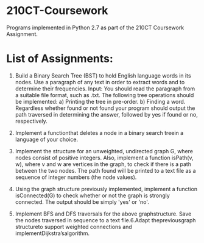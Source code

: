 # 210CT-Coursework
Programs implemented in Python 2.7 as part of the 210CT Coursework Assignment.

# List of Assignments:
 1. Build a Binary Search Tree (BST) to hold English language words in its nodes. Use a paragraph of any text in order to extract words and to determine their frequencies. Input:  You  should  read  the  paragraph  from  a  suitable  file  format,  such as  .txt.  The  following tree  operations  should  be  implemented: a) Printing  the  tree  in  pre-order.  b)  Finding  a  word. Regardless  whether  found  or  not  found  your  program  should  output  the  path  traversed  in determining the answer, followed by yes if found or no, respectively.
 
 2. Implement a functionthat deletes a node in a binary search treein a language of your choice.
 
 3. Implement  the  structure  for  an  unweighted,  undirected  graph  G,  where  nodes  consist  of positive  integers.  Also,  implement  a  function  isPath(v,  w),  where  v  and w  are  vertices  in  the graph, to check  if there  is a path between the  two nodes. The path found will be  printed to a text file as a sequence of integer numbers (the node values).
 
 4. Using the graph structure previously implemented, implement a function isConnected(G)  to check whether or not the graph is strongly connected. The output should be simply 'yes' or 'no'.
 
 5. Implement BFS and DFS traversals for the above graphstructure. Save the nodes traversed in sequence to a text file.6.Adapt thepreviousgraph structureto support weighted connections and implementDijkstra’salgorithm.
